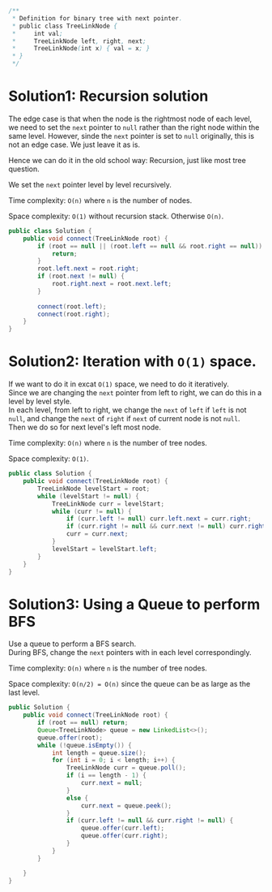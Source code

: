 
```Java
/**
 * Definition for binary tree with next pointer.
 * public class TreeLinkNode {
 *     int val;
 *     TreeLinkNode left, right, next;
 *     TreeLinkNode(int x) { val = x; }
 * }
 */
 ```   
 

# Solution1: Recursion solution

The edge case is that when the node is the rightmost node of each level, we need to set the `next` pointer to `null` rather than the right node within the same level. However, sinde the `next` pointer is set to `null` originally, this is not an edge case. We just leave it as is. 

Hence we can do it in the old school way: Recursion, just like most tree question. 

We set the `next` pointer level by level recursively. 

Time complexity: `O(n)` where `n` is the number of nodes. 

Space complexity: `O(1)` without recursion stack. Otherwise `O(n)`. 

```Java
public class Solution {
    public void connect(TreeLinkNode root) {
        if (root == null || (root.left == null && root.right == null)) {
            return;
        }
        root.left.next = root.right;
        if (root.next != null) {
            root.right.next = root.next.left;
        }
        
        connect(root.left);
        connect(root.right);
    }
}
```

# Solution2: Iteration with `O(1)` space. 

If we want to do it in excat `O(1)` space, we need to do it iteratively.     
Since we are changing the `next` pointer from left to right, we can do this in a level by level style.    
In each level, from left to right, we change the `next` of `left` if `left` is not `null`, and change the `next` of `right` if `next` of current node is not `null`.    
Then we do so for next level's left most node. 

Time complexity: `O(n)` where `n` is the number of tree nodes. 

Space complexity: `O(1)`. 

```Java
public class Solution {
    public void connect(TreeLinkNode root) {
        TreeLinkNode levelStart = root;
        while (levelStart != null) {
            TreeLinkNode curr = levelStart;
            while (curr != null) {
                if (curr.left != null) curr.left.next = curr.right;
                if (curr.right != null && curr.next != null) curr.right.next = curr.next.left;
                curr = curr.next;
            }
            levelStart = levelStart.left;
        }
    }
}
```

# Solution3: Using a Queue to perform BFS

Use a queue to perform a BFS search.    
During BFS, change the `next` pointers with in each level correspondingly. 

Time complexity: `O(n)` where `n` is the number of tree nodes.

Space complexity: `O(n/2) = O(n)` since the queue can be as large as the last level. 

```Java
public Solution {
    public void connect(TreeLinkNode root) {
        if (root == null) return;
        Queue<TreeLinkNode> queue = new LinkedList<>();
        queue.offer(root);
        while (!queue.isEmpty()) {
            int length = queue.size();
            for (int i = 0; i < length; i++) {
                TreeLinkNode curr = queue.poll();
                if (i == length - 1) {
                    curr.next = null;
                }
                else {
                    curr.next = queue.peek();
                }
                if (curr.left != null && curr.right != null) {
                    queue.offer(curr.left);
                    queue.offer(curr.right);
                }
            }
        }

    }
}
```
